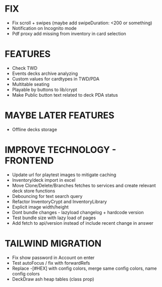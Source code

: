 # FIX
- Fix scroll + swipes (maybe add swipeDuration: <200 or something)
- Notification on Incognito mode
- Pdf proxy add missing from inventory in card selection

# FEATURES
- Check TWD
- Events decks archive analyzing
- Custom values for cardtypes in TWD/PDA
- Multitable seating
- Playable by buttons to lib/crypt
- Make Public button text related to deck PDA status

# MAYBE LATER FEATURES
- Offline decks storage

# IMPROVE TECHNOLOGY - FRONTEND
- Update url for playtest images to mitigate caching
- Inventory/deck import in excel
- Move Clone/Delete/Branches fetches to services and create relevant deck store functions
- Debouncing for text search query
- Refactor InventoryCrypt and InventoryLibrary
- Explicit image width/height
- Dont bundle changes - lazyload changelog + hardcode version
- Test bundle size with lazy load of pages
- Add fetch to api/version instead of include recent change in answer

# TAILWIND MIGRATION
- Fix show password in Account on enter
- Test autoFocus / fix with forwardRefs
- Replace -[#HEX] with config colors, merge same config colors, name config colors
- DeckDraw ash heap tables (class prop)

